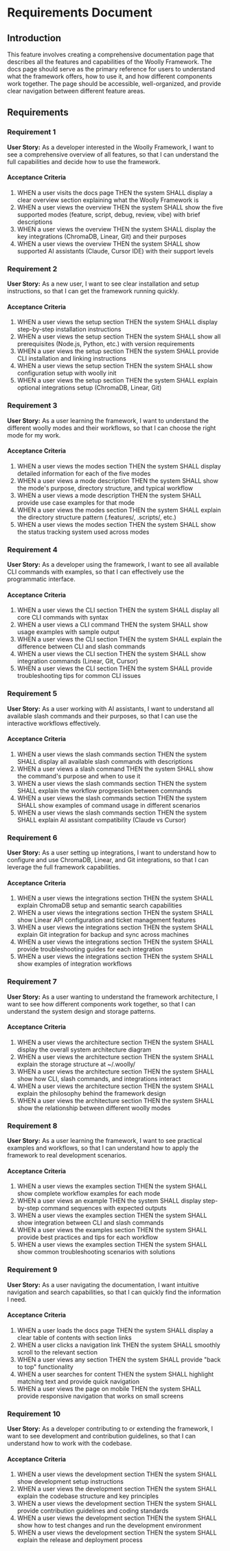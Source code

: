 # Requirements Document

## Introduction

This feature involves creating a comprehensive documentation page that describes all the features and capabilities of the Woolly Framework. The docs page should serve as the primary reference for users to understand what the framework offers, how to use it, and how different components work together. The page should be accessible, well-organized, and provide clear navigation between different feature areas.

## Requirements

### Requirement 1

**User Story:** As a developer interested in the Woolly Framework, I want to see a comprehensive overview of all features, so that I can understand the full capabilities and decide how to use the framework.

#### Acceptance Criteria

1. WHEN a user visits the docs page THEN the system SHALL display a clear overview section explaining what the Woolly Framework is
2. WHEN a user views the overview THEN the system SHALL show the five supported modes (feature, script, debug, review, vibe) with brief descriptions
3. WHEN a user views the overview THEN the system SHALL display the key integrations (ChromaDB, Linear, Git) and their purposes
4. WHEN a user views the overview THEN the system SHALL show supported AI assistants (Claude, Cursor IDE) with their support levels

### Requirement 2

**User Story:** As a new user, I want to see clear installation and setup instructions, so that I can get the framework running quickly.

#### Acceptance Criteria

1. WHEN a user views the setup section THEN the system SHALL display step-by-step installation instructions
2. WHEN a user views the setup section THEN the system SHALL show all prerequisites (Node.js, Python, etc.) with version requirements
3. WHEN a user views the setup section THEN the system SHALL provide CLI installation and linking instructions
4. WHEN a user views the setup section THEN the system SHALL show configuration setup with woolly init
5. WHEN a user views the setup section THEN the system SHALL explain optional integrations setup (ChromaDB, Linear, Git)

### Requirement 3

**User Story:** As a user learning the framework, I want to understand the different woolly modes and their workflows, so that I can choose the right mode for my work.

#### Acceptance Criteria

1. WHEN a user views the modes section THEN the system SHALL display detailed information for each of the five modes
2. WHEN a user views a mode description THEN the system SHALL show the mode's purpose, directory structure, and typical workflow
3. WHEN a user views a mode description THEN the system SHALL provide use case examples for that mode
4. WHEN a user views the modes section THEN the system SHALL explain the directory structure pattern (.features/, .scripts/, etc.)
5. WHEN a user views the modes section THEN the system SHALL show the status tracking system used across modes

### Requirement 4

**User Story:** As a developer using the framework, I want to see all available CLI commands with examples, so that I can effectively use the programmatic interface.

#### Acceptance Criteria

1. WHEN a user views the CLI section THEN the system SHALL display all core CLI commands with syntax
2. WHEN a user views a CLI command THEN the system SHALL show usage examples with sample output
3. WHEN a user views the CLI section THEN the system SHALL explain the difference between CLI and slash commands
4. WHEN a user views the CLI section THEN the system SHALL show integration commands (Linear, Git, Cursor)
5. WHEN a user views the CLI section THEN the system SHALL provide troubleshooting tips for common CLI issues

### Requirement 5

**User Story:** As a user working with AI assistants, I want to understand all available slash commands and their purposes, so that I can use the interactive workflows effectively.

#### Acceptance Criteria

1. WHEN a user views the slash commands section THEN the system SHALL display all available slash commands with descriptions
2. WHEN a user views a slash command THEN the system SHALL show the command's purpose and when to use it
3. WHEN a user views the slash commands section THEN the system SHALL explain the workflow progression between commands
4. WHEN a user views the slash commands section THEN the system SHALL show examples of command usage in different scenarios
5. WHEN a user views the slash commands section THEN the system SHALL explain AI assistant compatibility (Claude vs Cursor)

### Requirement 6

**User Story:** As a user setting up integrations, I want to understand how to configure and use ChromaDB, Linear, and Git integrations, so that I can leverage the full framework capabilities.

#### Acceptance Criteria

1. WHEN a user views the integrations section THEN the system SHALL explain ChromaDB setup and semantic search capabilities
2. WHEN a user views the integrations section THEN the system SHALL show Linear API configuration and ticket management features
3. WHEN a user views the integrations section THEN the system SHALL explain Git integration for backup and sync across machines
4. WHEN a user views the integrations section THEN the system SHALL provide troubleshooting guides for each integration
5. WHEN a user views the integrations section THEN the system SHALL show examples of integration workflows

### Requirement 7

**User Story:** As a user wanting to understand the framework architecture, I want to see how different components work together, so that I can understand the system design and storage patterns.

#### Acceptance Criteria

1. WHEN a user views the architecture section THEN the system SHALL display the overall system architecture diagram
2. WHEN a user views the architecture section THEN the system SHALL explain the storage structure at ~/.woolly/
3. WHEN a user views the architecture section THEN the system SHALL show how CLI, slash commands, and integrations interact
4. WHEN a user views the architecture section THEN the system SHALL explain the philosophy behind the framework design
5. WHEN a user views the architecture section THEN the system SHALL show the relationship between different woolly modes

### Requirement 8

**User Story:** As a user learning the framework, I want to see practical examples and workflows, so that I can understand how to apply the framework to real development scenarios.

#### Acceptance Criteria

1. WHEN a user views the examples section THEN the system SHALL show complete workflow examples for each mode
2. WHEN a user views an example THEN the system SHALL display step-by-step command sequences with expected outputs
3. WHEN a user views the examples section THEN the system SHALL show integration between CLI and slash commands
4. WHEN a user views the examples section THEN the system SHALL provide best practices and tips for each workflow
5. WHEN a user views the examples section THEN the system SHALL show common troubleshooting scenarios with solutions

### Requirement 9

**User Story:** As a user navigating the documentation, I want intuitive navigation and search capabilities, so that I can quickly find the information I need.

#### Acceptance Criteria

1. WHEN a user loads the docs page THEN the system SHALL display a clear table of contents with section links
2. WHEN a user clicks a navigation link THEN the system SHALL smoothly scroll to the relevant section
3. WHEN a user views any section THEN the system SHALL provide "back to top" functionality
4. WHEN a user searches for content THEN the system SHALL highlight matching text and provide quick navigation
5. WHEN a user views the page on mobile THEN the system SHALL provide responsive navigation that works on small screens

### Requirement 10

**User Story:** As a developer contributing to or extending the framework, I want to see development and contribution guidelines, so that I can understand how to work with the codebase.

#### Acceptance Criteria

1. WHEN a user views the development section THEN the system SHALL show development setup instructions
2. WHEN a user views the development section THEN the system SHALL explain the codebase structure and key principles
3. WHEN a user views the development section THEN the system SHALL provide contribution guidelines and coding standards
4. WHEN a user views the development section THEN the system SHALL show how to test changes and run the development environment
5. WHEN a user views the development section THEN the system SHALL explain the release and deployment process